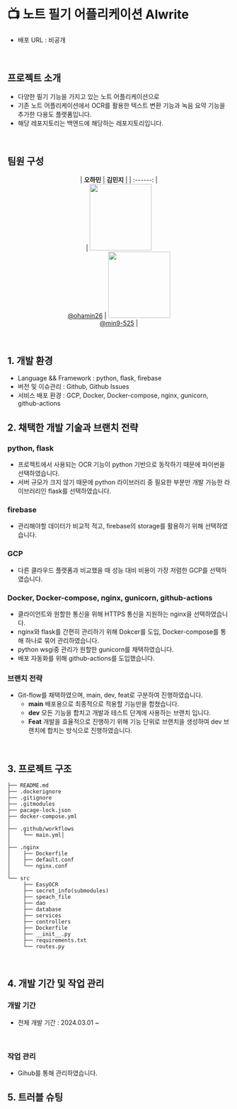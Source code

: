 # 📺 노트 필기 어플리케이션 Alwrite

- 배포 URL : 비공개
<br>

## 프로젝트 소개

- 다양한 필기 기능을 가지고 있는 노트 어플리케이션으로
- 기존 노트 어플리케이션에서 OCR를 활용한 텍스트 변환 기능과 녹음 요약 기능을 추가한 다용도 플랫폼입니다.
- 해당 레포지토리는 백엔드에 해당하는 레포지토리입니다.
<br>

## 팀원 구성

<div align="center">

| **오하민** | **김민지** |
| :------: |  
| [<img width="140px" src="https://avatars.githubusercontent.com/u/113972482?v=4" height=150 width=150> <br/> @ohamin26](https://github.com/ohamin26) | [<img width="140px" src="https://avatars.githubusercontent.com/u/102501739?v=4" height=150 width=150> <br/> @min9-525](https://github.com/min9-525) |

</div>

<br>

## 1. 개발 환경

- Language && Framework : python, flask, firebase
- 버전 및 이슈관리 : Github, Github Issues
- 서비스 배포 환경 : GCP, Docker, Docker-compose, nginx, gunicorn, github-actions
  <br>

## 2. 채택한 개발 기술과 브랜치 전략

### python, flask

- 프로젝트에서 사용되는 OCR 기능이 python 기반으로 동작하기 때문에 파이썬을 선택하였습니다.
- 서버 규모가 크지 않기 때문에 python 라이브러리 중 필요한 부분만 개발 가능한 라이브러리인 flask를 선택하였습니다.
  
### firebase

- 관리해야할 데이터가 비교적 적고, firebase의 storage를 활용하기 위해 선택하였습니다.

### GCP

- 다른 클라우드 플랫폼과 비교했을 때 성능 대비 비용이 가장 저렴한 GCP를 선택하였습니다.

### Docker, Docker-compose, nginx, gunicorn, github-actions

- 클라이언트와 원할한 통신을 위해 HTTPS 통신을 지원하는 nginx을 선택하였습니다.
- nginx와 flask를 간편히 관리하기 위해 Dokcer를 도입, Docker-compose를 통해 하나로 묶어 관리하였습니다.
- python wsgi중 관리가 원할한 gunicorn를 채택하였습니다.
- 배포 자동화를 위해 github-actions를 도입했습니다.

### 브랜치 전략

- Git-flow를 채택하였으며, main, dev, feat로 구분하여 진행하였습니다.
  - **main** 배포용으로 최종적으로 적용할 기능만을 합쳤습니다.
  - **dev** 모든 기능을 합치고 개발과 테스트 단계에 사용하는 브랜치 입니다.
  - **Feat** 개발을 효율적으로 진행하기 위해 기능 단위로 브랜치을 생성하여 dev 브랜치에 합치는 방식으로 진행하였습니다.

<br>

## 3. 프로젝트 구조

```
├── README.md
├── .dockerignore
├── .gitignore
├── .gitmodules
├── pacage-lock.json
├── docker-compose.yml
│
├── .github/workflows
│    └── main.yml│
│
├── .nginx
│    ├── Dockerfile
│    ├── default.conf
│    └── nginx.conf
│
└── src
     ├── EasyOCR
     ├── secret_info(submodules)
     ├── speach_file
     ├── dao
     ├── database
     ├── services
     ├── controllers
     ├── Dockerfile
     ├── __init__.py
     ├── requirements.txt
     └── routes.py
```

<br>

## 4. 개발 기간 및 작업 관리

### 개발 기간

- 전체 개발 기간 : 2024.03.01 ~

<br>

### 작업 관리

- Gihub를 통해 관리하였습니다.

## 5. 트러블 슈팅
